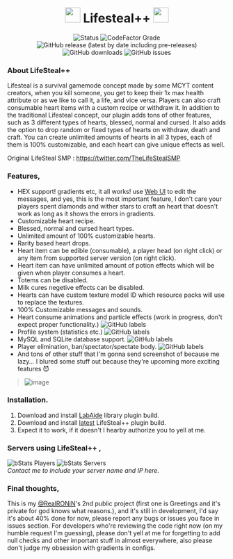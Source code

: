 <h1 align="center"><img height="35" src="https://cdnb.artstation.com/p/assets/images/images/016/235/721/original/christopher-haugen-heart-rotate4.gif"> Lifesteal++ <img height="35" src="https://cdnb.artstation.com/p/assets/images/images/016/235/721/original/christopher-haugen-heart-rotate4.gif"></h1>
<div align="center">

![Status](https://img.shields.io/badge/STATUS-BETA-3a0ca3?style=for-the-badge)
![CodeFactor Grade](https://img.shields.io/codefactor/grade/github/arcadelabs/LifeSteal?style=for-the-badge)
![GitHub release (latest by date including pre-releases)](https://img.shields.io/github/v/release/arcadelabs/LifeSteal?include_prereleases&style=for-the-badge) 
![GitHub downloads](https://img.shields.io/github/downloads/arcadelabs/LifeSteal/total?style=for-the-badge) 
![GitHub issues](https://img.shields.io/github/issues/arcadelabs/LifeSteal?style=for-the-badge)

</div>

### About LifeSteal++
Lifesteal is a survival gamemode concept made by some MCYT content creators, when you kill someone, you get to keep their 1x max health attribute or as we like to call it, a life, and vice versa. Players can also craft consumable heart items with a custom recipe or withdraw it. In addition to the traditional Lifesteal concept, our plugin adds tons of other features, such as 3 different types of hearts, blessed, normal and cursed. It also adds the option to drop random or fixed types of hearts on withdraw, death and craft. You can create unlimited amounts of hearts in all 3 types, each of them is 100% customizable, and each heart can give unique effects as well.

Original LifeSteal SMP : https://twitter.com/TheLifeStealSMP

### Features,
- HEX support! gradients etc, it all works! use [Web UI](https://webui.adventure.kyori.net) to edit the messages, and yes, this is the most important feature, I don't care your players spent diamonds and wither stars to craft an heart that doesn't work as long as it shows the errors in gradients.
- Customizable heart recipe.
- Blessed, normal and cursed heart types.
- Unlimited amount of 100% customizable hearts.
- Rarity based heart drops.
- Heart item can be edible (consumable), a player head (on right click) or any item from supported server version (on right click).
- Heart item can have unlimited amount of potion effects which will be given when player consumes a heart.
- Totems can be disabled.
- Milk cures negetive effects can be disabled.
- Hearts can have custom texture model ID which resource packs will use to replace the textures.
- 100% Customizable messages and sounds.
- Heart consume animations and particle effects (work in progress, don't expect proper functionality.) ![GitHub labels](https://img.shields.io/github/labels/arcadelabs/LifeSteal/WIP)
- Profile system (statistics etc.) ![GitHub labels](https://img.shields.io/github/labels/arcadelabs/LifeSteal/WIP)
- MySQL and SQLite database support. ![GitHub labels](https://img.shields.io/github/labels/arcadelabs/LifeSteal/WIP)
- Player elimination, ban/spectator/spectate body. ![GitHub labels](https://img.shields.io/github/labels/arcadelabs/LifeSteal/WIP)
- And tons of other stuff that I'm gonna send screenshot of because me lazy...
  I blured some stuff out because they're upcoming more exciting features 😈

> ![image](https://user-images.githubusercontent.com/69498033/177811484-f9ef5fbc-3881-4d1e-b988-dd414502fb0d.png)

### Installation.
1. Download and install [LabAide](https://github.com/arcadelabs/LabAide/releases) library plugin build.
2. Download and install [latest](https://github.com/arcadelabs/LifeSteal/releases/tag/latest) LifeSteal++ plugin build.
3. Expect it to work, if it doesn't I hearby authorize you to yell at me.

### Servers using LifeSteal++ ,

   ![bStats Players](https://img.shields.io/bstats/players/15272?style=for-the-badge)
   ![bStats Servers](https://img.shields.io/bstats/servers/15272?style=for-the-badge)
   <br>
   _Contact me to include your server name and IP here._


### Final thoughts,
This is my [@RealRONiN](https://github.com/RealRONiN)'s 2nd public project (first one is Greetings and it's private for god knows what reasons.), 
and it's still in development, I'd say it's about 40% done for now, please report any bugs or issues you face in issues section.
For developers who're reviewing the code right now (on my humble request I'm guessing), please don't yell at me for forgetting to add null checks and other important stuff in almost everywhere, also please don't judge my obsession with gradients in configs. 
